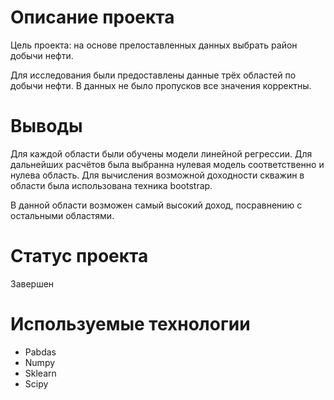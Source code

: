 # Описание проекта

Цель проекта: на основе прелоставленных данных выбрать район добычи нефти.

Для исследования были предоставлены данные трёх областей по добычи нефти. 
В данных не было пропусков все значения корректны. 

# Выводы

Для каждой области были обучены модели линейной регрессии. Для дальнейших расчётов была выбранна нулевая модель соответственно и нулева область. 
Для вычисления возможной доходности скважин в области была использована техника bootstrap.

В данной области возможен самый высокий доход, посравнению с остальными областями.

# Статус проекта

Завершен

# Используемые технологии

* Pabdas
* Numpy
* Sklearn
* Scipy